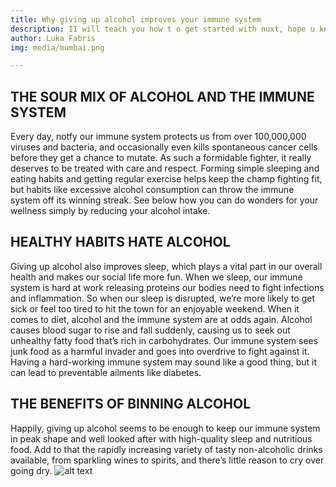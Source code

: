 ```yaml
---
title: Why giving up alcohol improves your immune system
description: II will teach you how t o get started with nuxt, hope u knowvvue js
author: Luka Fabris
img: media/mumbai.png

---
```

## THE SOUR MIX OF ALCOHOL AND THE IMMUNE SYSTEM

Every day, notfy our immune system protects us from over 100,000,000 viruses and bacteria, and occasionally even kills spontaneous cancer cells before they get a chance to mutate. As such a formidable fighter, it really deserves to be treated with care and respect. Forming simple sleeping and eating habits and getting regular exercise helps keep the champ fighting fit, but habits like excessive alcohol consumption can throw the immune system off its winning streak. See below how you can do wonders for your wellness simply by reducing your alcohol intake.

## HEALTHY HABITS HATE ALCOHOL

Giving up alcohol also improves sleep, which plays a vital part in our overall health and makes our social life more fun. When we sleep, our immune system is hard at work releasing proteins our bodies need to fight infections and inflammation. So when our sleep is disrupted, we’re more likely to get sick or feel too tired to hit the town for an enjoyable weekend.
When it comes to diet, alcohol and the immune system are at odds again. Alcohol causes blood sugar to rise and fall suddenly, causing us to seek out unhealthy fatty food that’s rich in carbohydrates. Our immune system sees junk food as a harmful invader and goes into overdrive to fight against it. Having a hard-working immune system may sound like a good thing, but it can lead to preventable ailments like diabetes.

## THE BENEFITS OF BINNING ALCOHOL

Happily, giving up alcohol seems to be enough to keep our immune system in peak shape and well looked after with high-quality sleep and nutritious food. Add to that the rapidly increasing variety of tasty non-alcoholic drinks available, from sparkling wines to spirits, and there’s little reason to cry over going dry.
![alt text](/aman.png)